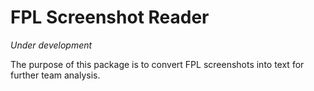 # FPL Screenshot Reader

*Under development*

The purpose of this package is to convert FPL screenshots into text for further team analysis.